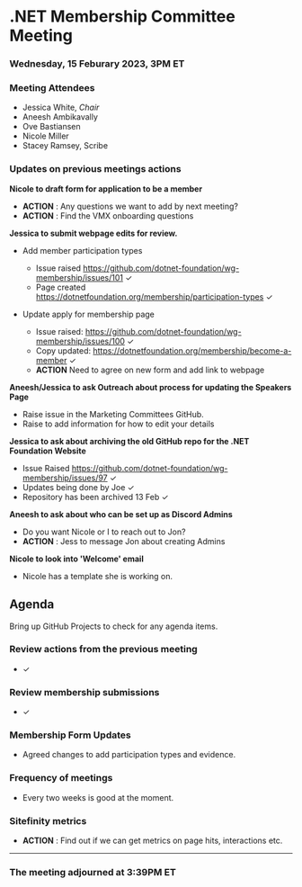 # .NET Membership Committee Meeting

### Wednesday, 15 Feburary 2023, 3PM ET 

### Meeting Attendees

* Jessica White, *Chair*
* Aneesh Ambikavally
* Ove Bastiansen
* Nicole Miller
* Stacey Ramsey, Scribe

### Updates on previous meetings actions

**Nicole to draft form for application to be a member**

   * **ACTION** : Any questions we want to add by next meeting?
   * **ACTION** : Find the VMX onboarding questions

**Jessica to submit webpage edits for review.**
    
* Add member participation types
    * Issue raised https://github.com/dotnet-foundation/wg-membership/issues/101 ✓
    * Page created https://dotnetfoundation.org/membership/participation-types ✓

* Update apply for membership page
    * Issue raised:  https://github.com/dotnet-foundation/wg-membership/issues/100 ✓
    * Copy updated: https://dotnetfoundation.org/membership/become-a-member ✓
    * **ACTION** Need to agree on new form and add link to webpage

**Aneesh/Jessica to ask Outreach about process for updating the Speakers Page**

* Raise issue in the Marketing Committees GitHub.
* Raise to add information for how to edit your details

**Jessica to ask about archiving the old GitHub repo for the .NET Foundation Website**

* Issue Raised https://github.com/dotnet-foundation/wg-membership/issues/97 ✓
* Updates being done by Joe ✓ 
* Repository has been archived 13 Feb ✓

**Aneesh to ask about who can be set up as Discord Admins**

* Do you want Nicole or I to reach out to Jon?
* **ACTION** : Jess to message Jon about creating Admins

**Nicole to look into 'Welcome' email**

* Nicole has a template she is working on.

## Agenda

Bring up GitHub Projects to check for any agenda items.

### **Review actions from the previous meeting**

- ✓

### **Review membership submissions**

- ✓

### **Membership Form Updates**

- Agreed changes to add participation types and evidence. 

### **Frequency of meetings**

- Every two weeks is good at the moment.

### Sitefinity metrics

* **ACTION** : Find out if we can get metrics on page hits, interactions etc.

---

### The meeting adjourned at 3:39PM ET
